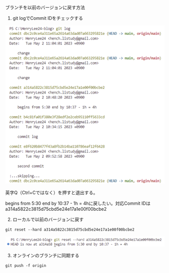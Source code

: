 ブランチを以前のバージョンに戻す方法

1. git logでCommit IDをチェックする

![image-20230502113113660](https://raw.githubusercontent.com/HenryLee24/figure/main/image-20230502113113660.png)

英字Q（Ctrl+Cではなく）を押すと退出する。

begins from 5:30 end by 10:37 - 1h = 4hに戻したい。対応Commit IDはa314a5822c3815d75cbd5e24e17a1e00f00bcbe2

2. ローカルで以前のバージョンに戻す

```
git reset --hard a314a5822c3815d75cbd5e24e17a1e00f00bcbe2
```

![image-20230502113622437](https://raw.githubusercontent.com/HenryLee24/figure/main/image-20230502113622437.png)

3. オンラインのブランチに同期する

```
git push -f origin
```

